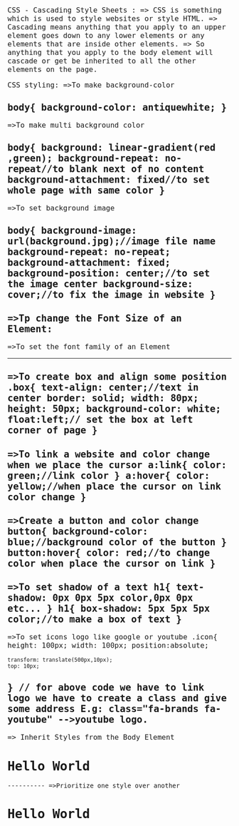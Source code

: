 CSS - Cascading Style Sheets :
        => CSS is something which is used to style websites or style HTML.
        => Cascading means anything that you apply to an upper element goes down to any lower elements or any elements that are inside other elements.
        => So anything that you apply to the body element will cascade or get be inherited to all the  other elements on the page.
        
CSS styling:
=>To make background-color

body{
    background-color: antiquewhite;
}
-----------
=>To make multi background color

body{
    background: linear-gradient(red ,green);
    background-repeat: no-repeat//to blank next of no content
    background-attachment: fixed//to set whole page with same color
}
-----------
=>To set background image

body{
    background-image: url(background.jpg);//image file name
    background-repeat: no-repeat;
    background-attachment: fixed;
    background-position: center;//to set the image center
    background-size: cover;//to fix the image in website
}
-----------
=>Tp change the Font Size of an Element:
       <style> //creating style class
        .red-text{
                color:red;
                font-size: 30px;// Changes the font size
                   }
        </style>
        <style>
          p{  
              font-size:16px;
             }
        </style>
----------
=>To set the font family of an Element
   <style>
       p{      
           font-size:16px;
           font-family: monospace;
         }
    </style>
----------
=>To create box and align some position
 .box{
    text-align: center;//text in center
    border: solid;
    width: 80px;
    height: 50px;
    background-color: white;
    float:left;// set the box at left corner of page
}
-----------
=>To link a website and color change when we place the cursor
a:link{
    color: green;//link color
}
a:hover{
    color: yellow;//when place the cursor on link color change
}
-----------
=>Create a button and color change
button{
    background-color: blue;//background color of the button
}
button:hover{
    color: red;//to change color when place the cursor on link
}
-----------
=>To set shadow of a text
h1{
    text-shadow: 0px 0px 5px color,0px 0px etc...
}
h1{
    box-shadow: 5px 5px 5px color;//to make a box of text
}
-----------
=>To set icons logo like google or youtube
.icon{
    height: 100px;
    width: 100px;
    position:absolute;
    
    transform: translate(500px,10px);
    top: 10px;
} // for above code we have to link logo we have to create a class and give some address E.g: class="fa-brands fa-youtube" -->youtube logo.
-----------
=> Inherit Styles from the Body Element
 <style>
      body{
         background-colour: black;
         colour: green;
         font-family: monospace;
          }
 </style>
 <h1>Hello World</h1>
----------
=>Prioritize one style over another
<style>
    body{
         background-colour: black;
         colour: green;
         font-family: monospace;
          }
    .pink-text{
         colour: pink;
           }
</style>
<h1 class="pink-text">Hello World</h1>
